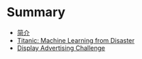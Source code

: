 # Summary

* [简介](README.md)
* [Titanic: Machine Learning from Disaster](titanic/titanic.md)
* [Display Advertising Challenge](criteo-display-ad-challenge/criteo-display-ad-challenge.md)
